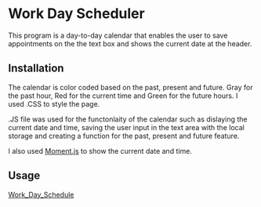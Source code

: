 # Work Day Scheduler
This program is a day-to-day calendar that enables the user to save appointments on the the text box and shows the current date at the header.

## Installation
The calendar is color coded based on the past, present and future. Gray for the past hour, Red for the current time and Green for the future hours. I used .CSS to style the page.

.JS file was used for the functonlaity of the calendar such as dislaying the current date and time, saving the user input in the text area with the local storage and creating a function for the past, present and future feature.

I also used [Moment.js](https://momentjs.com/) to show the current date and time.

## Usage
[Work_Day_Schedule](https://criscel.github.io/Work-Day-Scheduler/)
